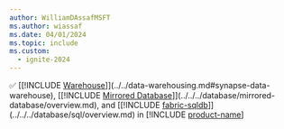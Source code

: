 ```yaml
---
author: WilliamDAssafMSFT
ms.author: wiassaf
ms.date: 04/01/2024
ms.topic: include
ms.custom:
  - ignite-2024
---
```

&#x2705; [[!INCLUDE [Warehouse](../fabric-dw.md)]](../../data-warehousing.md#synapse-data-warehouse), [[!INCLUDE [Mirrored Database](../../../database/includes/fabric-mirroreddb.md)]](../../../database/mirrored-database/overview.md), and [[!INCLUDE [fabric-sqldb](../../../database/includes/fabric-sqldb.md)]](../../../database/sql/overview.md) in [!INCLUDE [product-name](../../../includes/product-name.md)]
